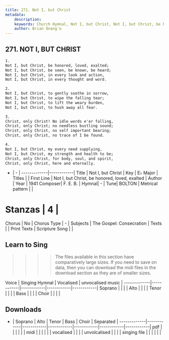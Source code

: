 ```yaml
---
title: 271. Not I, but Christ
metadata:
    description: 
    keywords: Church Hymnal, Not I, but Christ, Not I, but Christ, be honored, loved, exalted, 
    author: Brian Onang'o
---
```



## 271. NOT I, BUT CHRIST

```txt
1.
Not I, but Christ, be honored, loved, exalted;
Not I, but Christ, be seen, be known, be heard;
Not I, but Christ, in every look and action,
Not I, but Christ, in every thought and word.

2.
Not I, but Christ, to gently soothe in sorrow,
Not I, but Christ, to wipe the falling tear;
Not I, but Christ, to lift the weary burden,
Not I, but Christ, to hush away all fear.

3.
Christ, only Christ! No idle words e'er falling,
Christ, only Christ; no needless bustling sound;
Christ, only Christ, no self important bearing;
Christ, only Christ, no trace of I be found.

4.
Not I, but Christ, my every need supplying,
Not I, but Christ, my strength and health to be;
Christ, only Christ, for body, soul, and spirit,
Christ, only Christ, here and eternally.

```

- |   -  |
-------------|------------|
Title | Not I, but Christ |
Key | E♭ Major |
Titles |  |
First Line | Not I, but Christ, be honored, loved, exalted |
Author | 
Year | 1941
Composer| F. E. B. |
Hymnal|  - |
Tune| BOLTON |
Metrical pattern | |
# Stanzas | 4 |
Chorus | No |
Chorus Type | - |
Subjects | The Gospel: Consecration |
Texts |  |
Print Texts | 
Scripture Song |  |
  
## Learn to Sing

>>>> The files available in this section have comparatively large sizes. If you need to save on data, then you can download the midi files in the download section as they are of smaller sizes.

Voice |  Singing Hymnal | Vocalised | unvocalised music |
-------------|------------|------------|------------|------------|
Soprano | | | |
Alto | | | |
Tenor | | | |
Bass | | | |
Choir | | | |

## Downloads

- |  Soprano | Alto | Tenor | Bass | Choir | Separated |
-------------|------------|------------|------------|------------|------------|------------|
pdf | | | | | |
midi | | | | | |
vocalised | | | |
unvolcalised | | | |
singing file | | | | | |
  